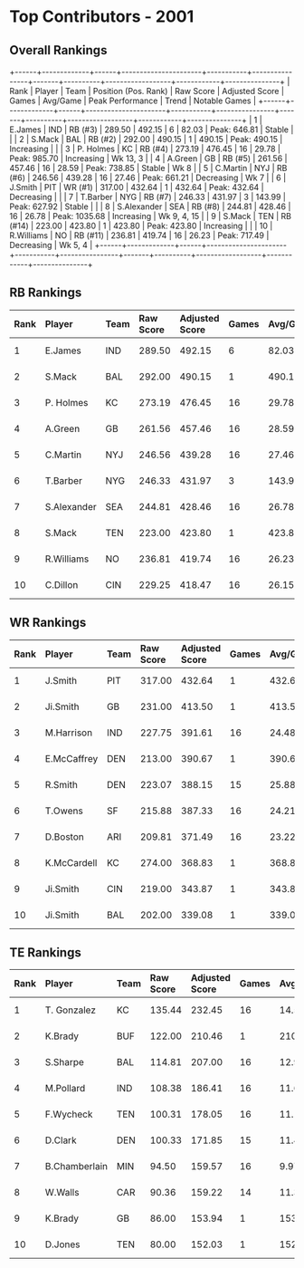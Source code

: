 # Top Contributors - 2001

## Overall Rankings

+------+-------------+------+----------------------+-----------+----------------+-------+----------+------------------+------------+---------------+
| Rank | Player      | Team | Position (Pos. Rank) | Raw Score | Adjusted Score | Games | Avg/Game | Peak Performance | Trend      | Notable Games |
+------+-------------+------+----------------------+-----------+----------------+-------+----------+------------------+------------+---------------+
| 1    | E.James     | IND  | RB (#3)              | 289.50    | 492.15         | 6     | 82.03    | Peak: 646.81     | Stable     |               |
| 2    | S.Mack      | BAL  | RB (#2)              | 292.00    | 490.15         | 1     | 490.15   | Peak: 490.15     | Increasing |               |
| 3    | P. Holmes   | KC   | RB (#4)              | 273.19    | 476.45         | 16    | 29.78    | Peak: 985.70     | Increasing | Wk 13, 3      |
| 4    | A.Green     | GB   | RB (#5)              | 261.56    | 457.46         | 16    | 28.59    | Peak: 738.85     | Stable     | Wk 8          |
| 5    | C.Martin    | NYJ  | RB (#6)              | 246.56    | 439.28         | 16    | 27.46    | Peak: 661.21     | Decreasing | Wk 7          |
| 6    | J.Smith     | PIT  | WR (#1)              | 317.00    | 432.64         | 1     | 432.64   | Peak: 432.64     | Decreasing |               |
| 7    | T.Barber    | NYG  | RB (#7)              | 246.33    | 431.97         | 3     | 143.99   | Peak: 627.92     | Stable     |               |
| 8    | S.Alexander | SEA  | RB (#8)              | 244.81    | 428.46         | 16    | 26.78    | Peak: 1035.68    | Increasing | Wk 9, 4, 15   |
| 9    | S.Mack      | TEN  | RB (#14)             | 223.00    | 423.80         | 1     | 423.80   | Peak: 423.80     | Increasing |               |
| 10   | R.Williams  | NO   | RB (#11)             | 236.81    | 419.74         | 16    | 26.23    | Peak: 717.49     | Decreasing | Wk 5, 4       |
+------+-------------+------+----------------------+-----------+----------------+-------+----------+------------------+------------+---------------+

## RB Rankings

| Rank | Player      | Team | Raw Score | Adjusted Score | Games | Avg/Game | Peak Performance | Trend      | Notable Games |
| :----| :-----------| :----| :---------| :--------------| :-----| :--------| :----------------| :----------| :-------------|
| 1    | E.James     | IND  | 289.50    | 492.15         | 6     | 82.03    | Peak: 646.81     | Stable     |               |
| 2    | S.Mack      | BAL  | 292.00    | 490.15         | 1     | 490.15   | Peak: 490.15     | Increasing |               |
| 3    | P. Holmes   | KC   | 273.19    | 476.45         | 16    | 29.78    | Peak: 985.70     | Increasing | Wk 13, 3      |
| 4    | A.Green     | GB   | 261.56    | 457.46         | 16    | 28.59    | Peak: 738.85     | Stable     | Wk 8          |
| 5    | C.Martin    | NYJ  | 246.56    | 439.28         | 16    | 27.46    | Peak: 661.21     | Decreasing | Wk 7          |
| 6    | T.Barber    | NYG  | 246.33    | 431.97         | 3     | 143.99   | Peak: 627.92     | Stable     |               |
| 7    | S.Alexander | SEA  | 244.81    | 428.46         | 16    | 26.78    | Peak: 1035.68    | Increasing | Wk 9, 4, 15   |
| 8    | S.Mack      | TEN  | 223.00    | 423.80         | 1     | 423.80   | Peak: 423.80     | Increasing |               |
| 9    | R.Williams  | NO   | 236.81    | 419.74         | 16    | 26.23    | Peak: 717.49     | Decreasing | Wk 5, 4       |
| 10   | C.Dillon    | CIN  | 229.25    | 418.47         | 16    | 26.15    | Peak: 945.04     | Stable     |               |

## WR Rankings

| Rank | Player      | Team | Raw Score | Adjusted Score | Games | Avg/Game | Peak Performance | Trend      | Notable Games |
| :----| :-----------| :----| :---------| :--------------| :-----| :--------| :----------------| :----------| :-------------|
| 1    | J.Smith     | PIT  | 317.00    | 432.64         | 1     | 432.64   | Peak: 432.64     | Decreasing |               |
| 2    | Ji.Smith    | GB   | 231.00    | 413.50         | 1     | 413.50   | Peak: 413.50     | Increasing |               |
| 3    | M.Harrison  | IND  | 227.75    | 391.61         | 16    | 24.48    | Peak: 823.16     | Decreasing |               |
| 4    | E.McCaffrey | DEN  | 213.00    | 390.67         | 1     | 390.67   | Peak: 390.67     | Stable     |               |
| 5    | R.Smith     | DEN  | 223.07    | 388.15         | 15    | 25.88    | Peak: 686.61     | Decreasing |               |
| 6    | T.Owens     | SF   | 215.88    | 387.33         | 16    | 24.21    | Peak: 809.49     | Decreasing |               |
| 7    | D.Boston    | ARI  | 209.81    | 371.49         | 16    | 23.22    | Peak: 530.05     | Stable     |               |
| 8    | K.McCardell | KC   | 274.00    | 368.83         | 1     | 368.83   | Peak: 368.83     | Increasing |               |
| 9    | Ji.Smith    | CIN  | 219.00    | 343.87         | 1     | 343.87   | Peak: 343.87     | Increasing |               |
| 10   | Ji.Smith    | BAL  | 202.00    | 339.08         | 1     | 339.08   | Peak: 339.08     | Increasing |               |

## TE Rankings

| Rank | Player        | Team | Raw Score | Adjusted Score | Games | Avg/Game | Peak Performance | Trend      | Notable Games |
| :----| :-------------| :----| :---------| :--------------| :-----| :--------| :----------------| :----------| :-------------|
| 1    | T. Gonzalez   | KC   | 135.44    | 232.45         | 16    | 14.53    | Peak: 393.75     | Decreasing |               |
| 2    | K.Brady       | BUF  | 122.00    | 210.46         | 1     | 210.46   | Peak: 210.46     | Increasing |               |
| 3    | S.Sharpe      | BAL  | 114.81    | 207.00         | 16    | 12.94    | Peak: 343.51     | Decreasing |               |
| 4    | M.Pollard     | IND  | 108.38    | 186.41         | 16    | 11.65    | Peak: 389.70     | Increasing |               |
| 5    | F.Wycheck     | TEN  | 100.31    | 178.05         | 16    | 11.13    | Peak: 464.77     | Stable     |               |
| 6    | D.Clark       | DEN  | 100.33    | 171.85         | 15    | 11.46    | Peak: 350.51     | Decreasing |               |
| 7    | B.Chamberlain | MIN  | 94.50     | 159.57         | 16    | 9.97     | Peak: 281.45     | Increasing |               |
| 8    | W.Walls       | CAR  | 90.36     | 159.22         | 14    | 11.37    | Peak: 416.52     | Decreasing |               |
| 9    | K.Brady       | GB   | 86.00     | 153.94         | 1     | 153.94   | Peak: 153.94     | Increasing |               |
| 10   | D.Jones       | TEN  | 80.00     | 152.03         | 1     | 152.03   | Peak: 152.03     | Decreasing |               |

